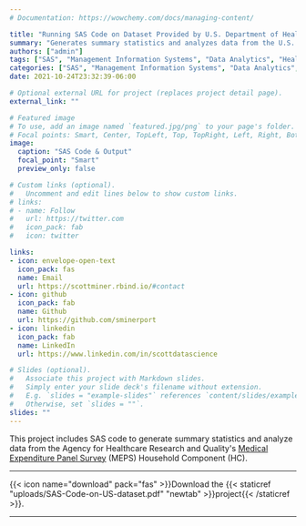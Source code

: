 ```yaml
---
# Documentation: https://wowchemy.com/docs/managing-content/

title: "Running SAS Code on Dataset Provided by U.S. Department of Health & Human Services"
summary: "Generates summary statistics and analyzes data from the U.S. Department of Health and Human Services."
authors: ["admin"]
tags: ["SAS", "Management Information Systems", "Data Analytics", "Healthcare"] 
categories: ["SAS", "Management Information Systems", "Data Analytics", "Healthcare"] 
date: 2021-10-24T23:32:39-06:00

# Optional external URL for project (replaces project detail page).
external_link: ""

# Featured image
# To use, add an image named `featured.jpg/png` to your page's folder.
# Focal points: Smart, Center, TopLeft, Top, TopRight, Left, Right, BottomLeft, Bottom, BottomRight.
image:
  caption: "SAS Code & Output"
  focal_point: "Smart"
  preview_only: false

# Custom links (optional).
#   Uncomment and edit lines below to show custom links.
# links:
# - name: Follow
#   url: https://twitter.com
#   icon_pack: fab
#   icon: twitter

links:
- icon: envelope-open-text
  icon_pack: fas
  name: Email
  url: https://scottminer.rbind.io/#contact
- icon: github
  icon_pack: fab
  name: Github
  url: https://github.com/sminerport
- icon: linkedin
  icon_pack: fab
  name: LinkedIn
  url: https://www.linkedin.com/in/scottdatascience

# Slides (optional).
#   Associate this project with Markdown slides.
#   Simply enter your slide deck's filename without extension.
#   E.g. `slides = "example-slides"` references `content/slides/example-slides.md`.
#   Otherwise, set `slides = ""`.
slides: ""
---
```


This project includes SAS code to generate summary statistics and analyze data from the Agency for Healthcare Research and Quality's [Medical Expenditure Panel Survey](https://github.com/HHS-AHRQ/MEPS) (MEPS) Household Component (HC).

<hr/>
{{< icon name="download" pack="fas" >}}Download the {{< staticref "uploads/SAS-Code-on-US-dataset.pdf" "newtab" >}}project{{< /staticref >}}.
<hr/>
